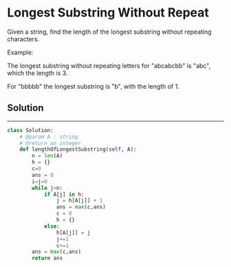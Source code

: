 <h1>Longest Substring Without Repeat</h1>

<p>
Given a string,
find the length of the longest substring without repeating characters.

Example:

The longest substring without repeating letters for "abcabcbb" is "abc", which the length is 3.

For "bbbbb" the longest substring is "b", with the length of 1.
</p>

<h2>Solution</h2>

***

```python
class Solution:
    # @param A : string
    # @return an integer
    def lengthOfLongestSubstring(self, A):
        n = len(A)
        h = {}
        c=0
        ans = 0
        i=j=0
        while j<n:
            if A[j] in h:
                j = h[A[j]] + 1
                ans = max(c,ans)
                c = 0
                h = {}
            else:
                h[A[j]] = j
                j+=1
                c+=1
        ans = max(c,ans)
        return ans
```
